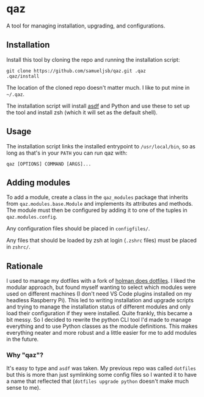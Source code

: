 # qaz

A tool for managing installation, upgrading, and configurations.

## Installation

Install this tool by cloning the repo and running the installation script:

```shell
git clone https://github.com/samueljsb/qaz.git .qaz
.qaz/install
```

The location of the cloned repo doesn't matter much. I like to put mine in
`~/.qaz`.

The installation script will install [asdf][] and Python and use these to set up
the tool and install zsh (which it will set as the default shell).

## Usage

The installation script links the installed entrypoint to `/usr/local/bin`, so
as long as that's in your `PATH` you can run qaz with:

```shell
qaz [OPTIONS] COMMAND [ARGS]...
```

## Adding modules

To add a module, create a class in the `qaz_modules` package that inherits from
`qaz.modules.base.Module` and implements its attributes and methods. The module
must then be configured by adding it to one of the tuples in
`qaz.modules.config`.

Any configuration files should be placed in `configfiles/`.

Any files that should be loaded by zsh at login (`.zshrc` files) must be placed
in `zshrc/`.

## Rationale

I used to manage my dotfiles with a fork of [holman does dotfiles][]. I liked
the modular approach, but found myself wanting to select which modules were used
on different machines (I don't need VS Code plugins installed on my headless
Raspberry Pi). This led to writing installation and upgrade scripts and trying
to manage the installation status of different modules and only load their
configuration if they were installed. Quite frankly, this became a bit messy.
So I decided to rewrite the python CLI tool I'd made to manage everything and to
use Python classes as the module definitions. This makes everything neater and
more robust and a little easier for me to add modules in the future.

### Why "qaz"?

It's easy to type and `asdf` was taken. My previous repo was called `dotfiles`
but this is more than just symlinking some config files so I wanted it to have a
name that reflected that (`dotfiles upgrade python` doesn't make much sense to
me).

[asdf]: https://asdf-vm.com
[holman does dotfiles]: https://github.com/holman/dotfiles
